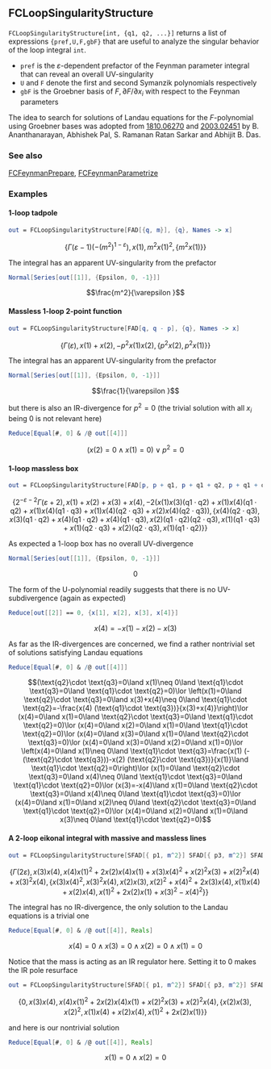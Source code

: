 ## FCLoopSingularityStructure

`FCLoopSingularityStructure[int, {q1, q2, ...}]` returns a list of expressions `{pref,U,F,gbF}` that are useful to analyze the singular behavior of the loop integral `int`.

- `pref` is the $\varepsilon$-dependent prefactor of the Feynman parameter integral that can reveal an overall UV-singularity
- `U` and `F` denote the first and second Symanzik polynomials respectively
- `gbF` is the Groebner basis of ${F, \partial F / \partial x_i}$ with respect to the Feynman parameters

The idea to search for solutions of Landau equations for the $F$-polynomial using Groebner bases was adopted from [1810.06270](https://arxiv.org/abs/1810.06270) and [2003.02451](https://arxiv.org/abs/2003.02451) by B. Ananthanarayan, Abhishek Pal, S. Ramanan Ratan Sarkar and Abhijit B. Das.

### See also

[FCFeynmanPrepare](FCFeynmanPrepare), [FCFeynmanParametrize](FCFeynmanParametrize)

### Examples

#### 1-loop tadpole

```mathematica
out = FCLoopSingularityStructure[FAD[{q, m}], {q}, Names -> x]
```

$$\left\{\Gamma (\varepsilon -1) \left(-\left(m^2\right)^{1-\varepsilon }\right),x(1),m^2 x(1)^2,\left\{m^2 x(1)\right\}\right\}$$

The integral has an apparent UV-singularity from the prefactor

```mathematica
Normal[Series[out[[1]], {Epsilon, 0, -1}]]
```

$$\frac{m^2}{\varepsilon }$$

#### Massless 1-loop 2-point function

```mathematica
out = FCLoopSingularityStructure[FAD[q, q - p], {q}, Names -> x]
```

$$\left\{\Gamma (\varepsilon ),x(1)+x(2),-p^2 x(1) x(2),\left\{p^2 x(2),p^2 x(1)\right\}\right\}$$

The integral has an apparent UV-singularity from the prefactor

```mathematica
Normal[Series[out[[1]], {Epsilon, 0, -1}]]
```

$$\frac{1}{\varepsilon }$$

but there is also an IR-divergence for $p^2 = 0$ (the trivial solution with all $x_i$ being 0 is not relevant here)

```mathematica
Reduce[Equal[#, 0] & /@ out[[4]]]
```

$$(x(2)=0\land x(1)=0)\lor p^2=0$$

#### 1-loop massless box

```mathematica
out = FCLoopSingularityStructure[FAD[p, p + q1, p + q1 + q2, p + q1 + q2 + q3], {p}, Names -> x, FinalSubstitutions -> {SPD[q1] -> 0, SPD[q2] -> 0, SPD[q3] -> 0}]
```

$$\left\{2^{-\varepsilon -2} \Gamma (\varepsilon +2),x(1)+x(2)+x(3)+x(4),-2 (x(1) x(3) (\text{q1}\cdot \text{q2})+x(1) x(4) (\text{q1}\cdot \text{q2})+x(1) x(4) (\text{q1}\cdot \text{q3})+x(1) x(4) (\text{q2}\cdot \text{q3})+x(2) x(4) (\text{q2}\cdot \text{q3})),\{x(4) (\text{q2}\cdot \text{q3}),x(3) (\text{q1}\cdot \text{q2})+x(4) (\text{q1}\cdot \text{q2})+x(4) (\text{q1}\cdot \text{q3}),x(2) (\text{q1}\cdot \text{q2}) (\text{q2}\cdot \text{q3}),x(1) (\text{q1}\cdot \text{q3})+x(1) (\text{q2}\cdot \text{q3})+x(2) (\text{q2}\cdot \text{q3}),x(1) (\text{q1}\cdot \text{q2})\}\right\}$$

As expected a 1-loop box has no overall UV-divergence

```mathematica
Normal[Series[out[[1]], {Epsilon, 0, -1}]]
```

$$0$$

The form of the U-polynomial readily suggests that there is no UV-subdivergence (again as expected)

```mathematica
Reduce[out[[2]] == 0, {x[1], x[2], x[3], x[4]}]
```

$$x(4)=-x(1)-x(2)-x(3)$$

As far as the IR-divergences are concerned, we find a rather nontrivial set of solutions satisfying Landau equations

```mathematica
Reduce[Equal[#, 0] & /@ out[[4]]]
```

$$(\text{q2}\cdot \text{q3}=0\land x(1)\neq 0\land \text{q1}\cdot \text{q3}=0\land \text{q1}\cdot \text{q2}=0)\lor \left(x(1)=0\land \text{q2}\cdot \text{q3}=0\land x(3)+x(4)\neq 0\land \text{q1}\cdot \text{q2}=-\frac{x(4) (\text{q1}\cdot \text{q3})}{x(3)+x(4)}\right)\lor (x(4)=0\land x(1)=0\land \text{q2}\cdot \text{q3}=0\land \text{q1}\cdot \text{q2}=0)\lor (x(4)=0\land x(2)=0\land x(1)=0\land \text{q1}\cdot \text{q2}=0)\lor (x(4)=0\land x(3)=0\land x(1)=0\land \text{q2}\cdot \text{q3}=0)\lor (x(4)=0\land x(3)=0\land x(2)=0\land x(1)=0)\lor \left(x(4)=0\land x(1)\neq 0\land \text{q1}\cdot \text{q3}=\frac{x(1) (-(\text{q2}\cdot \text{q3}))-x(2) (\text{q2}\cdot \text{q3})}{x(1)}\land \text{q1}\cdot \text{q2}=0\right)\lor (x(1)=0\land \text{q2}\cdot \text{q3}=0\land x(4)\neq 0\land \text{q1}\cdot \text{q3}=0\land \text{q1}\cdot \text{q2}=0)\lor (x(3)=-x(4)\land x(1)=0\land \text{q2}\cdot \text{q3}=0\land x(4)\neq 0\land \text{q1}\cdot \text{q3}=0)\lor (x(4)=0\land x(1)=0\land x(2)\neq 0\land \text{q2}\cdot \text{q3}=0\land \text{q1}\cdot \text{q2}=0)\lor (x(4)=0\land x(2)=0\land x(1)=0\land x(3)\neq 0\land \text{q1}\cdot \text{q2}=0)$$

#### A 2-loop eikonal integral with massive and massless lines

```mathematica
out = FCLoopSingularityStructure[SFAD[{ p1, m^2}] SFAD[{ p3, m^2}] SFAD[{{0, 2 p1 . n}}] SFAD[{{0, 2 (p1 + p3) . n}}], {p1, p3}, Names -> x, FinalSubstitutions -> {SPD[n] -> 1, m -> 1}]
```

$$\left\{\Gamma (2 \varepsilon ),x(3) x(4),x(4) x(1)^2+2 x(2) x(4) x(1)+x(3) x(4)^2+x(2)^2 x(3)+x(2)^2 x(4)+x(3)^2 x(4),\left\{x(3) x(4)^2,x(3)^2 x(4),x(2) x(3),x(2)^2+x(4)^2+2 x(3) x(4),x(1) x(4)+x(2) x(4),x(1)^2+2 x(2) x(1)+x(3)^2-x(4)^2\right\}\right\}$$

The integral has no IR-divergence, the only solution to the Landau equations is a trivial one

```mathematica
Reduce[Equal[#, 0] & /@ out[[4]], Reals]
```

$$x(4)=0\land x(3)=0\land x(2)=0\land x(1)=0$$

Notice that the mass is acting as an IR regulator here. Setting it to 0 makes the IR pole resurface

```mathematica
out = FCLoopSingularityStructure[SFAD[{ p1, m^2}] SFAD[{ p3, m^2}] SFAD[{{0, 2 p1 . n}}] SFAD[{{0, 2 (p1 + p3) . n}}], {p1, p3}, Names -> x, FinalSubstitutions -> {SPD[n] -> 1, m -> 0}]
```

$$\left\{0,x(3) x(4),x(4) x(1)^2+2 x(2) x(4) x(1)+x(2)^2 x(3)+x(2)^2 x(4),\left\{x(2) x(3),x(2)^2,x(1) x(4)+x(2) x(4),x(1)^2+2 x(2) x(1)\right\}\right\}$$

and here is our nontrivial solution

```mathematica
Reduce[Equal[#, 0] & /@ out[[4]], Reals]
```

$$x(1)=0\land x(2)=0$$